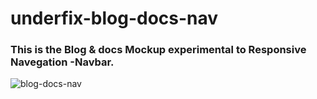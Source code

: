 # underfix-blog-docs-nav

### This is the Blog & docs Mockup experimental to Responsive Navegation -Navbar.


![blog-docs-nav](https://user-images.githubusercontent.com/60494113/76672022-37937100-659a-11ea-9bd7-a105370bb900.png)


